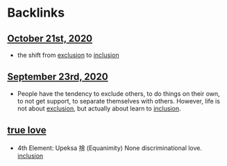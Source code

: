 
# Backlinks
## [October 21st, 2020](<October 21st, 2020.md>)
- the shift from [exclusion](<exclusion.md>) to [inclusion](<inclusion.md>)

## [September 23rd, 2020](<September 23rd, 2020.md>)
- People have the tendency to exclude others, to do things on their own, to not get support, to separate themselves with others. However, life is not about [exclusion](<exclusion.md>), but actually about learn to [inclusion](<inclusion.md>).

## [true love](<true love.md>)
- 4th Element: Upeksa 捨 (Equanimity) None discriminational love. [inclusion](<inclusion.md>)

